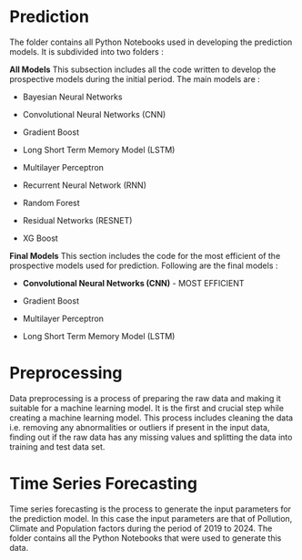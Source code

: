 # Prediction
The folder contains all Python Notebooks used in developing the prediction models. It is subdivided into two folders : 

**All Models**
This subsection includes all the code written to develop the prospective models during the initial period. 
The main models are :

- Bayesian Neural Networks

- Convolutional Neural Networks (CNN)

- Gradient Boost

- Long Short Term Memory Model (LSTM)
 
- Multilayer Perceptron

- Recurrent Neural Network (RNN)

- Random Forest 

- Residual Networks (RESNET)

- XG Boost

**Final Models**
This section includes the code for the most efficient of the prospective models used for prediction. 
Following are the final models :

- **Convolutional Neural Networks (CNN)** - MOST EFFICIENT

- Gradient Boost

- Multilayer Perceptron

- Long Short Term Memory Model (LSTM)



# Preprocessing
Data preprocessing is a process of preparing the raw data and making it suitable for a machine learning model. It is the first and crucial step while creating 
a machine learning model. This process includes cleaning the data i.e. removing any abnormalities or outliers if present in the input data, finding out if the raw
data has any missing values and splitting the data into training and test data set.



# Time Series Forecasting
Time series forecasting is the process to generate the input parameters for the prediction model. In this case the input parameters are that of Pollution, Climate
and Population factors during the period of 2019 to 2024. The folder contains all the Python Notebooks that were used to generate this data.
